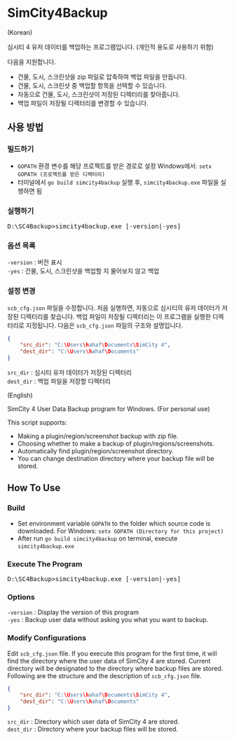 # SimCity4Backup

(Korean)

심시티 4 유저 데이터를 백업하는 프로그램입니다. (개인적 용도로 사용하기 위함)

다음을 지원합니다.
* 건물, 도시, 스크린샷을 zip 파일로 압축하여 백업 파일을 만듭니다.
* 건물, 도시, 스크린샷 중 백업할 항목을 선택할 수 있습니다.
* 자동으로 건물, 도시, 스크린샷이 저장된 디렉터리를 찾아줍니다.
* 백업 파일이 저장될 디렉터리를 변경할 수 있습니다.

## 사용 방법

### 빌드하기

* `GOPATH` 환경 변수를 해당 프로젝트를 받은 경로로 설정
  Windows에서: `setx GOPATH (프로젝트를 받은 디렉터리)`
* 터미널에서 `go build simcity4backup` 실행 후, `simcity4backup.exe` 파일을 실행하면 됨

### 실행하기
<pre>D:\SC4Backup>simcity4backup.exe [-version|-yes]</pre>

### 옵션 목록
`-version` : 버전 표시 <br>
`-yes` : 건물, 도시, 스크린샷을 백업할 지 물어보지 않고 백업

### 설정 변경
`scb_cfg.json` 파일을 수정합니다. 처음 실행하면, 자동으로 심시티의 유저 데이터가 저장된 디렉터리를 찾습니다. 백업 파일이 저장될 디렉터리는 이 프로그램을 실행한 디렉터리로 지정됩니다. 다음은 `scb_cfg.json` 파일의 구조와 설명입니다.

```json
{
    "src_dir": "C:\Users\hahaf\Documents\SimCity 4",
    "dest_dir": "C:\Users\hahaf\Documents"
}
```

`src_dir` : 심시티 유저 데이터가 저장된 디렉터리<br>
`dest_dir` : 백업 파일을 저장할 디렉터리

(English)

SimCity 4 User Data Backup program for Windows. (For personal use)

This script supports:
* Making a plugin/region/screenshot backup with zip file.
* Choosing whether to make a backup of plugin/regions/screenshots.
* Automatically find plugin/region/screenshot directory.
* You can change destination directory where your backup file will be stored.

## How To Use

### Build

* Set environment variable `GOPATH` to the folder which source code is downloaded.
  For Windows: `setx GOPATH (Directory for this project)`
* After run `go build simcity4backup` on terminal, execute `simcity4backup.exe`

### Execute The Program
<pre>D:\SC4Backup>simcity4backup.exe [-version|-yes]</pre>

### Options
`-version` : Display the version of this program <br>
`-yes` : Backup user data without asking you what you want to backup.

### Modify Configurations
Edit `scb_cfg.json` file. If you execute this program for the first time, it will find the directory where the user data of SimCity 4 are stored. Current directory will be designated to the directory where backup files are stored. Following are the structure and the description of `scb_cfg.json` file.

```json
{
    "src_dir": "C:\Users\hahaf\Documents\SimCity 4",
    "dest_dir": "C:\Users\hahaf\Documents"
}
```

`src_dir` : Directory which user data of SimCity 4 are stored.<br>
`dest_dir` : Directory where your backup files will be stored.
